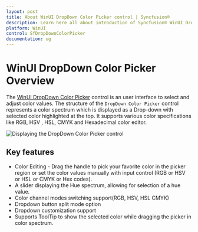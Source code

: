 ```yaml
---
layout: post
title: About WinUI DropDown Color Picker control | Syncfusion®
description: Learn here all about introduction of Syncfusion® WinUI DropDown Color Picker(SfDropDownColorPicker) control and more.
platform: WinUI
control: SfDropDownColorPicker
documentation: ug
---
```


# WinUI DropDown Color Picker Overview

The [WinUI DropDown Color Picker](https://www.syncfusion.com/winui-controls/dropdown-color-picker) control is an user interface to select and adjust color values. The structure of the `DropDown Color Picker` control represents a color spectrum which is displayed as a Drop-down with selected color highlighted at the top. It supports various color specifications like RGB, HSV , HSL, CMYK and Hexadecimal color editor.

![Displaying the DropDown Color Picker control](Getting-Started_images/ControlStructure.png)

## Key features

* Color Editing - Drag the handle to pick your favorite color in the picker region or set the color values manually with input control (RGB or HSV or HSL or CMYK or Hex codes).
* A slider displaying the Hue spectrum, allowing for selection of a hue value.
* Color channel modes switching support(RGB, HSV, HSL CMYK)
* Dropdown button split mode option
* Dropdown customization support
* Supports ToolTip to show the selected color while dragging the picker in color spectrum.
